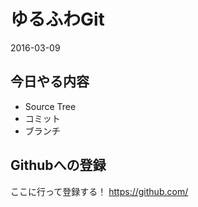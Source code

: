 # ゆるふわGit

2016-03-09

## 今日やる内容

- Source Tree
- コミット
- ブランチ


## Githubへの登録

ここに行って登録する！
https://github.com/

